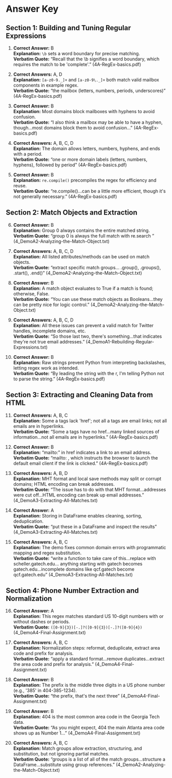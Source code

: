 # Answer Key

## Section 1: Building and Tuning Regular Expressions

1. **Correct Answer:** B  
**Explanation:** `\b` sets a word boundary for precise matching.  
**Verbatim Quote:** “Recall that the \b  signifies a word boundary, which requires the match to be 'complete'.” (4A-RegEx-basics.pdf)

2. **Correct Answers:** A, D  
**Explanation:** `[a-z0-9._]+` and `[a-z0-9\._]+` both match valid mailbox components in example regex.  
**Verbatim Quote:** “the mailbox (letters, numbers, periods, underscores)” (4A-RegEx-basics.pdf)

3. **Correct Answer:** B  
**Explanation:** Most domains block mailboxes with hyphens to avoid confusion.  
**Verbatim Quote:** “I also think a mailbox may be able to have a hyphen, though...most domains block them to avoid confusion...” (4A-RegEx-basics.pdf)

4. **Correct Answers:** A, B, C, D  
**Explanation:** The domain allows letters, numbers, hyphens, and ends with a period.  
**Verbatim Quote:** “one or more domain labels (letters, numbers, hyphens), followed by period” (4A-RegEx-basics.pdf)

5. **Correct Answer:** B  
**Explanation:** `re.compile()` precompiles the regex for efficiency and reuse.  
**Verbatim Quote:** “re.compile()...can be a little more efficient, though it's not generally necessary.” (4A-RegEx-basics.pdf)

## Section 2: Match Objects and Extraction

6. **Correct Answer:** B  
**Explanation:** Group 0 always contains the entire matched string.  
**Verbatim Quote:** “group 0 is always the full match with re.search ” (4_DemoA2-Analyzing-the-Match-Object.txt)

7. **Correct Answers:** A, B, C, D  
**Explanation:** All listed attributes/methods can be used on match objects.  
**Verbatim Quote:** “extract specific match groups... .group(), .groups(), .start(), .end()” (4_DemoA2-Analyzing-the-Match-Object.txt)

8. **Correct Answer:** B  
**Explanation:** A match object evaluates to True if a match is found; otherwise, False.  
**Verbatim Quote:** “You can use these match objects as Booleans...they can be pretty nice for logic control.” (4_DemoA2-Analyzing-the-Match-Object.txt)

9. **Correct Answers:** A, B, C, D  
**Explanation:** All these issues can prevent a valid match for Twitter handles, incomplete domains, etc.  
**Verbatim Quote:** “So those last two, there's something...that indicates they're not true email addresses.” (4_DemoA1-Rebuilding-Regular-Expressions.txt)

10. **Correct Answer:** B  
**Explanation:** Raw strings prevent Python from interpreting backslashes, letting regex work as intended.  
**Verbatim Quote:** “By leading the string with the r, I'm telling Python not to parse the string.” (4A-RegEx-basics.pdf)

## Section 3: Extracting and Cleaning Data from HTML

11. **Correct Answers:** A, B, C  
**Explanation:** Some a tags lack 'href'; not all a tags are email links; not all emails are in hyperlinks.  
**Verbatim Quote:** “Some a tags have no href...many linked sources of information...not all emails are in hyperlinks.” (4A-RegEx-basics.pdf)

12. **Correct Answer:** B  
**Explanation:** “mailto:” in href indicates a link to an email address.  
**Verbatim Quote:** “mailto: , which instructs the browser to launch the default email client if the link is clicked.” (4A-RegEx-basics.pdf)

13. **Correct Answers:** A, B, D  
**Explanation:** MHT format and local save methods may split or corrupt domains; HTML encoding can break addresses.  
**Verbatim Quote:** “The issue has to do with that MHT format...addresses were cut off...HTML encoding can break up email addresses.” (4_DemoA3-Extracting-All-Matches.txt)

14. **Correct Answer:** A  
**Explanation:** Storing in DataFrame enables cleaning, sorting, deduplication.  
**Verbatim Quote:** “put these in a DataFrame and inspect the results” (4_DemoA3-Extracting-All-Matches.txt)

15. **Correct Answers:** A, B, C  
**Explanation:** The demo fixes common domain errors with programmatic mapping and regex substitution.  
**Verbatim Quote:** “write a function to take care of this...replace with scheller.gatech.edu... anything starting with gatech becomes gatech.edu...incomplete domains like qcf.gatech become qcf.gatech.edu” (4_DemoA3-Extracting-All-Matches.txt)

## Section 4: Phone Number Extraction and Normalization

16. **Correct Answer:** A  
**Explanation:** This regex matches standard US 10-digit numbers with or without dashes or periods.  
**Verbatim Quote:** `([0-9]{3})[-.]?([0-9]{3})[-.]?([0-9]{4})` (4_DemoA4-Final-Assignment.txt)

17. **Correct Answers:** A, B, C  
**Explanation:** Normalization steps: reformat, deduplicate, extract area code and prefix for analysis.  
**Verbatim Quote:** “apply a standard format...remove duplicates...extract the area code and prefix for analysis.” (4_DemoA4-Final-Assignment.txt)

18. **Correct Answer:** B  
**Explanation:** The prefix is the middle three digits in a US phone number (e.g., '385' in 404-385-1234).  
**Verbatim Quote:** “the prefix, that's the next three” (4_DemoA4-Final-Assignment.txt)

19. **Correct Answer:** B  
**Explanation:** 404 is the most common area code in the Georgia Tech data.  
**Verbatim Quote:** “As you might expect, 404 the main Atlanta area code shows up as Number 1…” (4_DemoA4-Final-Assignment.txt)

20. **Correct Answers:** A, B, C  
**Explanation:** Match groups allow extraction, structuring, and substitution, but not ignoring partial matches.  
**Verbatim Quote:** “groups is a list of all of the match groups...structure a DataFrame...substitute using group references.” (4_DemoA2-Analyzing-the-Match-Object.txt)
